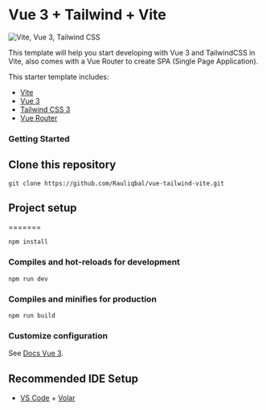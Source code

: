 # Vue 3 + Tailwind + Vite

![Vite, Vue 3, Tailwind CSS](https://github.com/Rauliqbal/rauliqbal/blob/main/certificate/Frame%201.png?raw=true)

This template will help you start developing with Vue 3 and TailwindCSS in Vite, also comes with a Vue Router to create SPA (Single Page Application).

This starter template includes:

- [Vite](https://vitejs.dev/guide/)
- [Vue 3](https://vuejs.org/guide/introduction.html)
- [Tailwind CSS 3](https://tailwindcss.com/docs/configuration)
- [Vue Router](https://github.com/vuejs/router)


### Getting Started

## Clone this repository
```
git clone https://github.com/Rauliqbal/vue-tailwind-vite.git
```

## Project setup
=======
```
npm install
```

### Compiles and hot-reloads for development
```
npm run dev
```

### Compiles and minifies for production
```
npm run build
```

### Customize configuration
See [Docs Vue 3](https://vuejs.org/guide/introduction.html).


## Recommended IDE Setup

- [VS Code](https://code.visualstudio.com/) + [Volar](https://marketplace.visualstudio.com/items?itemName=Vue.volar)
